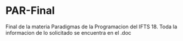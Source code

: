 # PAR-Final

Final de la materia Paradigmas de la Programacion del IFTS 18.
Toda la informacion de lo solicitado se encuentra en el .doc